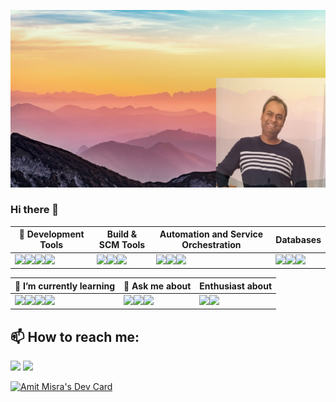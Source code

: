 ![banner](assets/gh-banner.jpg "Banner")
### Hi there 👋


<!--
**amitmisra16/amitmisra16** is a ✨ _special_ ✨ repository because its `README.md` (this file) appears on your GitHub profile.

Here are some ideas to get you started:

- 🔭 I’m currently working on ...
- 🌱 I’m currently learning ...
- 👯 I’m looking to collaborate on ...
- 🤔 I’m looking for help with ...
- 💬 Ask me about ...
- 📫 How to reach me: ...
- 😄 Pronouns: ...
- ⚡ Fun fact: ...
-->

| 🔭 Development Tools | Build & SCM Tools | Automation and Service Orchestration|Databases|
|--|--|--|--|
|<img src="https://img.shields.io/badge/java-%23ED8B00.svg?&style=for-the-badge&logo=java&logoColor=black"/><img src="https://img.shields.io/badge/spring%20-%236DB33F.svg?&style=for-the-badge&logo=spring&logoColor=black"/><img src="https://img.shields.io/badge/docker%20-%230db7ed.svg?&style=for-the-badge&logo=docker&logoColor=white"/><img src="https://img.shields.io/badge/shell_script%20-%23121011.svg?&style=for-the-badge&logo=gnu-bash&logoColor=white"/>|<img src="https://img.shields.io/badge/jenkins%20-%232C5263.svg?&style=for-the-badge&logo=jenkins&logoColor=white"/><img src="https://img.shields.io/badge/git%20-%23F05033.svg?&style=for-the-badge&logo=git&logoColor=white"/><img src="https://img.shields.io/badge/gitlab%20-%23181717.svg?&style=for-the-badge&logo=gitlab&logoColor=white"/>|<img src="https://img.shields.io/badge/ansible%20-%231A1918.svg?&style=for-the-badge&logo=ansible&logoColor=white"/><img src="https://img.shields.io/badge/kubernetes%20-%23326ce5.svg?&style=for-the-badge&logo=kubernetes&logoColor=black"/><img src="https://img.shields.io/badge/vagrant%20-%231563FF.svg?&style=for-the-badge&logo=vagrant&logoColor=black"/>|<img src="https://img.shields.io/badge/mysql-%2300f.svg?&style=for-the-badge&logo=mysql&logoColor=black"/><img src ="https://img.shields.io/badge/MongoDB-%234ea94b.svg?&style=for-the-badge&logo=mongodb&logoColor=white"/><img src ="https://img.shields.io/badge/oracle%20-%23F00000.svg?&style=for-the-badge&logo=oracle&logoColor=white" />|


|🌱 I’m currently learning|💬 Ask me about|Enthusiast about|
|---|---|---|
|<img src="https://img.shields.io/badge/node.js%20-%2343853D.svg?&style=for-the-badge&logo=node.js&logoColor=black"/><img src="https://img.shields.io/badge/typescript%20-%23007ACC.svg?&style=for-the-badge&logo=typescript&logoColor=black"/><img src="https://img.shields.io/badge/react%20-%2320232a.svg?&style=for-the-badge&logo=react&logoColor=%2361DAFB"/><img src="https://img.shields.io/badge/angular%20-%23DD0031.svg?&style=for-the-badge&logo=angular&logoColor=black"/>|<img src="https://img.shields.io/badge/jenkins%20-%232C5263.svg?&style=for-the-badge&logo=jenkins&logoColor=white"/><img src="https://img.shields.io/endpoint?style=for-the-badge&url=https%3A%2F%2Fkafka-badge-endpoint-7m4kn6da3j8h.runkit.sh%2F"/><img src="https://img.shields.io/badge/AWS%20-%23FF9900.svg?&style=for-the-badge&logo=amazon-aws&logoColor=white"/>|<img src="https://img.shields.io/badge/-Raspberry%20Pi-C51A4A?style=for-the-badge&logo=Raspberry-Pi"/><img src="https://img.shields.io/badge/-Arduino-00979D?style=for-the-badge&logo=Arduino&logoColor=white"/>|


## 📫 How to reach me: 

<img src="https://img.shields.io/badge/amitmisra16%20-%231DA1F2.svg?&style=for-the-badge&logo=Twitter&logoColor=black"/>

<img src="https://img.shields.io/badge/linkedin%20-%230077B5.svg?&style=for-the-badge&logo=linkedin&logoColor=black"/>

<a href="https://app.daily.dev/amitmisra16"><img src="https://api.daily.dev/devcards/d3691cbf2f5245539daf4840999daf3d.png?r=a2j" width="400" alt="Amit Misra's Dev Card"/></a>
